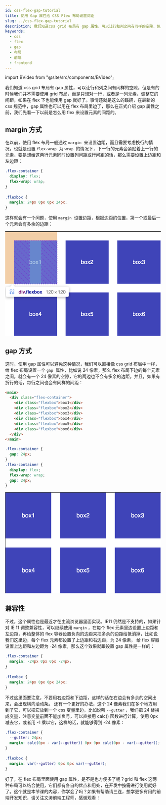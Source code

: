 ```yaml
---
id: css-flex-gap-tutorial
title: 使用 Gap 属性给 CSS Flex 布局设置间距
slug: ../css-flex-gap-tutorial
description: 我们知道css grid 布局有 gap 属性，可以让行和列之间有同样的空隙，但是有的时候我们并不需要使用 grid 布局，而是只想对一行，或者是一列元素，调整它的间距，如果在 flex 下也能使用 gap 就好了。
keywords:
  - css
  - flex
  - gap
  - 布局
  - 前端
  - frontend
---
```


import BVideo from "@site/src/components/BVideo";

我们知道 css grid 布局有 gap 属性，可以让行和列之间有同样的空隙，但是有的时候我们并不需要使用 grid 布局，而是只想对一行，或者是一列元素，调整它的间距，如果在 flex 下也能使用 gap 就好了。事情还就是这么的蹊跷，在最新的 css 规范中，gap 属性也可以用在 flex 布局里边了，那么在正式介绍 gap 属性之前，我们先看一下以前是怎么用 flex 来设置元素的间距的。

## margin 方式

在以前，使用 flex 布局一般通过 `margin`  来设置边距，而且需要考虑换行的情况，也就是设置 `flex-wrap`  为 `wrap`  的情况下，下一行的元素会紧贴着上一行的元素，要是想给这两行元素同时设置列间距或行间距的话，那么需要设置上边距和左边距：

```css
.flex-container {
  display: flex;
  flex-wrap: wrap;
}

.flexbox {
  margin: 24px 0px 0px 24px;
}
```

这样就会有一个问题，使用 `margin`  设置边距，根据边距的位置，第一个或最后一个元素会有多余的边距：

![使用 margin 设置 flex 间距的问题](./img/2021-05-31-21-56-16.png)

## gap 方式

这时，使用 gap 属性可以避免这种情况，我们可以直接像 css grid 布局中一样，给 flex 布局设置一个 `gap`  属性，比如说 24 像素，那么 flex 布局下边的每个元素之间，就会有一个 24 像素的空隙，它的两边也不会有多余的边距。并且，如果有折行的话，每行之间也会有同样的间距：

```html
<main>
  <div class="flex-container">
    <div class="flexbox">box1</div>
    <div class="flexbox">box2</div>
    <div class="flexbox">box3</div>
    <div class="flexbox">box4</div>
    <div class="flexbox">box5</div>
    <div class="flexbox">box6</div>
  </div>
</main>
```

```css
.flex-container {
  gap: 24px;
}
.flex-container {
  display: flex;
  flex-wrap: wrap;
  gap: 24px;
}
```

![使用 gap 设置 flex 间距](./img/2021-05-31-21-56-30.png)

## 兼容性

不过，这个属性也是最近才在主流浏览器里面实现。IE11 仍然是不支持的，如果针对 IE 11 调整兼容性，可以继续使用 `margin` ，在每个 flex 元素里边设置上边距和左边距，再给整体的 flex 容器设置负向的边距来把多余的边距给抵消掉，比如说我们这里边，每个 flex 元素都设置了上边距和右边距，为 24 像素， 给 flex 容器设置上边距和左边距为 -24 像素，那么这个效果就跟设置 gap 属性是一样的：

```css
.flex-container {
  margin: -24px 0px 0px -24px;
}

.flexbox {
  margin: 24px 0px 0px 24px;
}
```

不过这里面要注意，不要用右边距和下边距，这样的话在右边会有多余的空间出来，会出现横向滚动条。
还有一个更好的办法，这个 24 像素我们在多个地方用到了它，可以把它放到一个 css 变量里边，比如说叫 `--gutter` ，我们把 24 替换成变量，注意变量前面不能加负号，可以直接用 calc() 函数进行计算，使用 0px 减去它，或者用 -1 乘以它，这样的话，就能够得到 -24 像素：

```css
.flex-container {
  --gutter: 24px;
  margin: calc(0px - var(--gutter)) 0px 0px calc(0px - var(--gutter));
}

.flexbox {
  margin: var(--gutter) 0px 0px var(--gutter);
}
```

好了，在 flex 布局里面使用 gap 属性，是不是也方便多了呢？grid 和 flex 这两种布局可以结合使用，它们都有各自的优点和用处，在开发中按需进行使用就好了。这个就是本节课的内容，你学会了吗？如果有帮助请三连，想学更多有用的前端开发知识，请关注文涛前端工程师，感谢观看！
